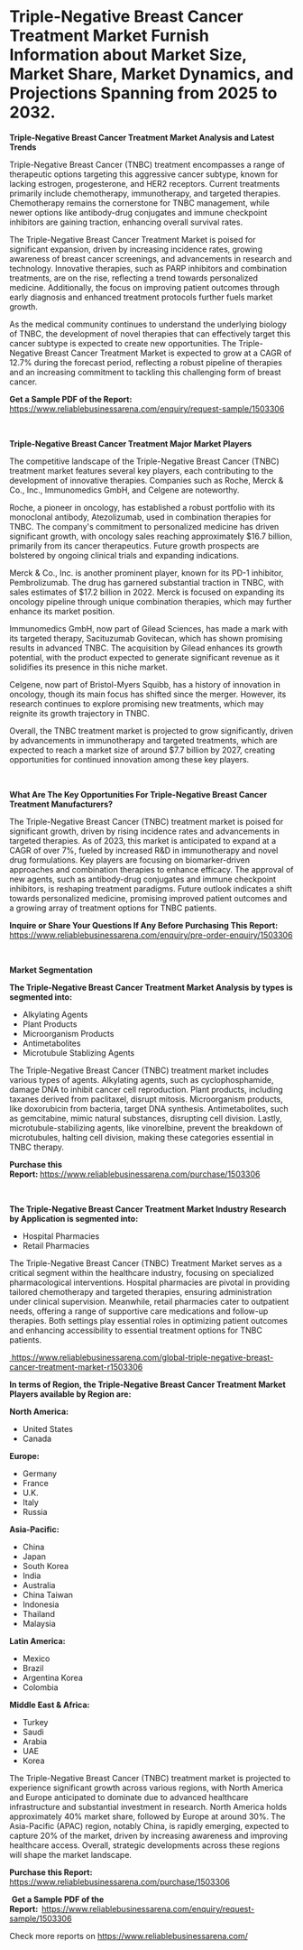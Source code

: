 <p><h1>Triple-Negative Breast Cancer Treatment Market Furnish Information about Market Size, Market Share, Market Dynamics, and Projections Spanning from 2025 to 2032.</h1></p><p><strong>Triple-Negative Breast Cancer Treatment Market Analysis and Latest Trends</strong></p>
<p><p>Triple-Negative Breast Cancer (TNBC) treatment encompasses a range of therapeutic options targeting this aggressive cancer subtype, known for lacking estrogen, progesterone, and HER2 receptors. Current treatments primarily include chemotherapy, immunotherapy, and targeted therapies. Chemotherapy remains the cornerstone for TNBC management, while newer options like antibody-drug conjugates and immune checkpoint inhibitors are gaining traction, enhancing overall survival rates.</p><p>The Triple-Negative Breast Cancer Treatment Market is poised for significant expansion, driven by increasing incidence rates, growing awareness of breast cancer screenings, and advancements in research and technology. Innovative therapies, such as PARP inhibitors and combination treatments, are on the rise, reflecting a trend towards personalized medicine. Additionally, the focus on improving patient outcomes through early diagnosis and enhanced treatment protocols further fuels market growth.</p><p>As the medical community continues to understand the underlying biology of TNBC, the development of novel therapies that can effectively target this cancer subtype is expected to create new opportunities. The Triple-Negative Breast Cancer Treatment Market is expected to grow at a CAGR of 12.7% during the forecast period, reflecting a robust pipeline of therapies and an increasing commitment to tackling this challenging form of breast cancer.</p></p>
<p><strong>Get a Sample PDF of the Report:&nbsp;</strong> <a href="https://www.reliablebusinessarena.com/enquiry/request-sample/1503306?utm_campaign=2518&utm_medium=2&utm_source=Github&utm_content=ia&utm_term=23032025&utm_id=triple-negative-breast-cancer-treatment">https://www.reliablebusinessarena.com/enquiry/request-sample/1503306</a></p>
<p>&nbsp;</p>
<p><strong>Triple-Negative Breast Cancer Treatment Major Market Players</strong></p>
<p><p>The competitive landscape of the Triple-Negative Breast Cancer (TNBC) treatment market features several key players, each contributing to the development of innovative therapies. Companies such as Roche, Merck & Co., Inc., Immunomedics GmbH, and Celgene are noteworthy.</p><p>Roche, a pioneer in oncology, has established a robust portfolio with its monoclonal antibody, Atezolizumab, used in combination therapies for TNBC. The company's commitment to personalized medicine has driven significant growth, with oncology sales reaching approximately $16.7 billion, primarily from its cancer therapeutics. Future growth prospects are bolstered by ongoing clinical trials and expanding indications.</p><p>Merck & Co., Inc. is another prominent player, known for its PD-1 inhibitor, Pembrolizumab. The drug has garnered substantial traction in TNBC, with sales estimates of $17.2 billion in 2022. Merck is focused on expanding its oncology pipeline through unique combination therapies, which may further enhance its market position.</p><p>Immunomedics GmbH, now part of Gilead Sciences, has made a mark with its targeted therapy, Sacituzumab Govitecan, which has shown promising results in advanced TNBC. The acquisition by Gilead enhances its growth potential, with the product expected to generate significant revenue as it solidifies its presence in this niche market.</p><p>Celgene, now part of Bristol-Myers Squibb, has a history of innovation in oncology, though its main focus has shifted since the merger. However, its research continues to explore promising new treatments, which may reignite its growth trajectory in TNBC.</p><p>Overall, the TNBC treatment market is projected to grow significantly, driven by advancements in immunotherapy and targeted treatments, which are expected to reach a market size of around $7.7 billion by 2027, creating opportunities for continued innovation among these key players.</p></p>
<p>&nbsp;</p>
<p><strong>What Are The Key Opportunities For Triple-Negative Breast Cancer Treatment Manufacturers?</strong></p>
<p><p>The Triple-Negative Breast Cancer (TNBC) treatment market is poised for significant growth, driven by rising incidence rates and advancements in targeted therapies. As of 2023, this market is anticipated to expand at a CAGR of over 7%, fueled by increased R&D in immunotherapy and novel drug formulations. Key players are focusing on biomarker-driven approaches and combination therapies to enhance efficacy. The approval of new agents, such as antibody-drug conjugates and immune checkpoint inhibitors, is reshaping treatment paradigms. Future outlook indicates a shift towards personalized medicine, promising improved patient outcomes and a growing array of treatment options for TNBC patients.</p></p>
<p><strong>Inquire or Share Your Questions If Any Before Purchasing This Report:</strong> <a href="https://www.reliablebusinessarena.com/enquiry/pre-order-enquiry/1503306?utm_campaign=2518&utm_medium=2&utm_source=Github&utm_content=ia&utm_term=23032025&utm_id=triple-negative-breast-cancer-treatment">https://www.reliablebusinessarena.com/enquiry/pre-order-enquiry/1503306</a></p>
<p>&nbsp;</p>
<p><strong>Market Segmentation</strong></p>
<p><strong>The Triple-Negative Breast Cancer Treatment Market Analysis by types is segmented into:</strong></p>
<p><ul><li>Alkylating Agents</li><li>Plant Products</li><li>Microorganism Products</li><li>Antimetabolites</li><li>Microtubule Stablizing Agents</li></ul></p>
<p><p>The Triple-Negative Breast Cancer (TNBC) treatment market includes various types of agents. Alkylating agents, such as cyclophosphamide, damage DNA to inhibit cancer cell reproduction. Plant products, including taxanes derived from paclitaxel, disrupt mitosis. Microorganism products, like doxorubicin from bacteria, target DNA synthesis. Antimetabolites, such as gemcitabine, mimic natural substances, disrupting cell division. Lastly, microtubule-stabilizing agents, like vinorelbine, prevent the breakdown of microtubules, halting cell division, making these categories essential in TNBC therapy.</p></p>
<p><strong>Purchase this Report:&nbsp;</strong><a href="https://www.reliablebusinessarena.com/purchase/1503306?utm_campaign=2518&utm_medium=2&utm_source=Github&utm_content=ia&utm_term=23032025&utm_id=triple-negative-breast-cancer-treatment">https://www.reliablebusinessarena.com/purchase/1503306</a></p>
<p>&nbsp;</p>
<p><strong>The Triple-Negative Breast Cancer Treatment Market Industry Research by Application is segmented into:</strong></p>
<p><ul><li>Hospital Pharmacies</li><li>Retail Pharmacies</li></ul></p>
<p><p>The Triple-Negative Breast Cancer (TNBC) Treatment Market serves as a critical segment within the healthcare industry, focusing on specialized pharmacological interventions. Hospital pharmacies are pivotal in providing tailored chemotherapy and targeted therapies, ensuring administration under clinical supervision. Meanwhile, retail pharmacies cater to outpatient needs, offering a range of supportive care medications and follow-up therapies. Both settings play essential roles in optimizing patient outcomes and enhancing accessibility to essential treatment options for TNBC patients.</p></p>
<p><a href="https://www.reliablebusinessarena.com/global-triple-negative-breast-cancer-treatment-market-r1503306?utm_campaign=2518&utm_medium=2&utm_source=Github&utm_content=ia&utm_term=23032025&utm_id=triple-negative-breast-cancer-treatment">&nbsp;https://www.reliablebusinessarena.com/global-triple-negative-breast-cancer-treatment-market-r1503306</a></p>
<p><strong>In terms of Region, the Triple-Negative Breast Cancer Treatment Market Players available by Region are:</strong></p>
<p>
    <p> <strong> North America: </strong>
        <ul>
            <li>United States</li>
            <li>Canada</li>
        </ul>
        </p> 
    <p> <strong> Europe: </strong>
        <ul>
            <li>Germany</li>
            <li>France</li>
            <li>U.K.</li>
            <li>Italy</li>
            <li>Russia</li>
        </ul>
        </p> 
    <p> <strong> Asia-Pacific: </strong>
        <ul>
            <li>China</li>
            <li>Japan</li>
            <li>South Korea</li>
            <li>India</li>
            <li>Australia</li>
            <li>China Taiwan</li>
            <li>Indonesia</li>
            <li>Thailand</li>
            <li>Malaysia</li>
        </ul>
        </p> 
    <p> <strong> Latin America: </strong>
        <ul>
            <li>Mexico</li>
            <li>Brazil</li>
            <li>Argentina Korea</li>
            <li>Colombia</li>
        </ul>
        </p> 
    <p> <strong> Middle East & Africa: </strong>
        <ul>
            <li>Turkey</li>
            <li>Saudi</li>
            <li>Arabia</li>
            <li>UAE</li>
            <li>Korea</li>
        </ul>
    </p>
    </p>
<p><p>The Triple-Negative Breast Cancer (TNBC) treatment market is projected to experience significant growth across various regions, with North America and Europe anticipated to dominate due to advanced healthcare infrastructure and substantial investment in research. North America holds approximately 40% market share, followed by Europe at around 30%. The Asia-Pacific (APAC) region, notably China, is rapidly emerging, expected to capture 20% of the market, driven by increasing awareness and improving healthcare access. Overall, strategic developments across these regions will shape the market landscape.</p></p>
<p><strong>Purchase this Report: </strong><a href="https://www.reliablebusinessarena.com/purchase/1503306?utm_campaign=2518&utm_medium=2&utm_source=Github&utm_content=ia&utm_term=23032025&utm_id=triple-negative-breast-cancer-treatment">https://www.reliablebusinessarena.com/purchase/1503306</a></p>
<p>&nbsp;<strong>Get a Sample PDF of the Report:&nbsp;&nbsp;</strong><a href="https://www.reliablebusinessarena.com/enquiry/request-sample/1503306?utm_campaign=2518&utm_medium=2&utm_source=Github&utm_content=ia&utm_term=23032025&utm_id=triple-negative-breast-cancer-treatment">https://www.reliablebusinessarena.com/enquiry/request-sample/1503306</a></p>
<p><strong></strong></p>
<p>Check more reports on <a href="https://www.reliablebusinessarena.com/?utm_campaign=2518&utm_medium=2&utm_source=Github&utm_content=ia&utm_term=23032025&utm_id=triple-negative-breast-cancer-treatment">https://www.reliablebusinessarena.com/</a></p>